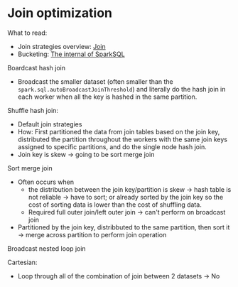 # Join optimization

What to read:
- Join strategies overview: [Join](https://plainenglish.io/blog/a-deep-dive-into-the-inner-workings-of-apache-spark-join-strategies)
- Bucketing: [The internal of SparkSQL](https://books.japila.pl/spark-sql-internals/bucketing/)

Boardcast hash join
- Broadcast the smaller dataset (often smaller than the `spark.sql.autoBroadcastJoinThreshold`) and literally do the hash join in each worker when all the key is hashed in the same partition.
  
Shuffle hash join: 
- Default join strategies
- How: First partitioned the data from join tables based on the join key, distributed the partition throughout the workers with the same join keys assigned to specific partitions, and do the single node hash join.
- Join key is skew -> going to be sort merge join

Sort merge join
- Often occurs when 
  - the distribution between the join key/partition is skew -> hash table is not reliable -> have to sort; or already sorted by the join key so the cost of sorting data is lower than the cost of shuffling data.
  - Required full outer join/left outer join -> can't perform on broadcast join
- Partitioned by the join key, distribbuted to the same partition, then sort it -> merge across partition to perform join operation
  
Broadcast nested loop join

Cartesian: 
- Loop through all of the combination of join between 2 datasets -> No